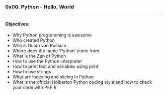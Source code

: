 ### 0x00. Python - Hello, World  
---  
#### Objectives:  
- Why Python programming is awesome  
- Who created Python  
- Who is Guido van Rossum  
- Where does the name ‘Python’ come from  
- What is the Zen of Python  
- How to use the Python interpreter  
- How to print text and variables using print  
- How to use strings  
- What are indexing and slicing in Python  
- What is the official Holberton Python coding style and how to check your code with PEP 8  